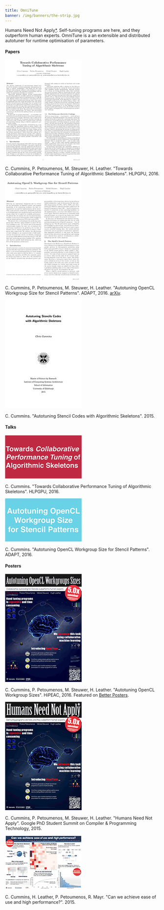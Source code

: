 ```yaml
---
title: OmniTune
banner: /img/banners/the-strip.jpg
---
```


Humans Need Not Apply[*](https://youtu.be/7Pq-S557XQU). Self-tuning
programs are here, and they outperform human experts. OmniTune is a an
extensible and distributed autotuner for runtime optimisation of
parameters.

#### Papers

<div class="paper">
  <a href="/pub/2016-hlpgpu.pdf">
    <img src="/images/2015-12-03-hlpgpu.png"/>
  </a>
  <p>
    C. Cummins, P. Petoumenos, M. Steuwer, H. Leather.
    "Towards Collaborative Performance Tuning of Algorithmic Skeletons".
    HLPGPU, 2016.
  </p>
</div>

<div class="paper">
  <a href="/pub/2016-adapt.pdf">
    <img src="/images/2015-12-03-adapt.png"/>
  </a>
  <p>
    C. Cummins, P. Petoumenos, M. Steuwer, H. Leather.
    "Autotuning OpenCL Workgroup Size for Stencil Patterns".
    ADAPT, 2016.
    <a href="http://arxiv.org/abs/1511.02490">arXiv</a>.
  </p>
</div>

<div class="paper">
  <a href="/u/ed/msc-thesis.pdf">
    <img src="/u/ed/msc-thesis.png"/>
  </a>
  <p>
    C. Cummins.
    "Autotuning Stencil Codes with Algorithmic Skeletons".
    2015.
  </p>
</div>


#### Talks

<div class="paper">
  <a href="/pub/2016-hlpgpu-slides.pdf">
    <img src="/images/2015-12-03-hlpgpu-slides.png"/>
  </a>
  <p>
    C. Cummins.
    "Towards Collaborative Performance Tuning of Algorithmic Skeletons".
    HLPGPU, 2016.
  </p>
</div>

<div class="paper">
  <a href="/pub/2016-adapt-slides.pdf">
    <img src="/images/2015-12-03-adapt-slides.png"/>
  </a>
  <p>
    C. Cummins.
    "Autotuning OpenCL Workgroup Size for Stencil Patterns".
    ADAPT, 2016.
  </p>
</div>


#### Posters

<div class="paper">
  <a href="/pub/2016-hipeac-poster.pdf">
    <img src="/images/2015-12-03-hipeac-poster.png"/>
  </a>
  <p>
    C. Cummins, P. Petoumenos, M. Steuwer, H. Leather.
    "Autotuning OpenCL Workgroup Sizes".
    HiPEAC, 2016.
    Featured on <a href="http://betterposters.blogspot.co.uk/2016/02/critique-autotune.html">Better Posters</a>.
  </p>
</div>

<div class="paper">
  <a href="/pub/2015-google-poster.pdf">
    <img src="/images/2015-12-03-google-poster.png"/>
  </a>
  <p>
    C. Cummins, P. Petoumenos, M. Steuwer, H. Leather.
    "Humans Need Not Apply".
    Google PhD Student Summit on Compiler & Programming Technology, 2015.
  </p>
</div>

<div class="paper">
  <a href="/u/ed/msc-poster.pdf">
    <img src="/u/ed/msc-poster.png"/>
  </a>
  <p>
    C. Cummins, H. Leather, P. Petoumenos, R. Mayr.
    "Can we achieve ease of use and high performance?".
    2015.
  </p>
</div>
